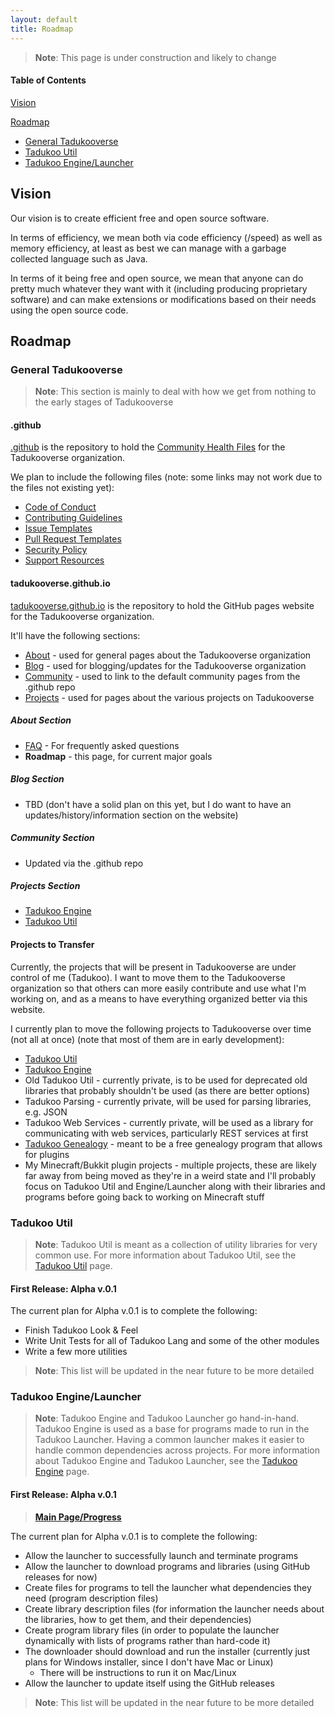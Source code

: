 ```yaml
---
layout: default
title: Roadmap
---
```


> **Note**: This page is under construction and likely to change

#### Table of Contents
[Vision](#vision)

[Roadmap](#roadmap)
* [General Tadukooverse](#general-tadukooverse)
* [Tadukoo Util](#tadukoo-util)
* [Tadukoo Engine/Launcher](#tadukoo-enginelauncher)

## Vision
Our vision is to create efficient free and open source software.

In terms of efficiency, we mean both via code efficiency (/speed) as well as memory efficiency, at least as best we can manage with a garbage collected language such as Java.

In terms of it being free and open source, we mean that anyone can do pretty much whatever they want with it (including producing proprietary software) and can make 
extensions or modifications based on their needs using the open source code.

## Roadmap

### General Tadukooverse
> **Note**: This section is mainly to deal with how we get from nothing to the early stages of Tadukooverse

#### .github
[.github](https://github.com/Tadukooverse/.github) is the repository to hold the [Community Health Files](https://docs.github.com/en/github/building-a-strong-community/creating-a-default-community-health-file) for the Tadukooverse organization.

We plan to include the following files (note: some links may not work due to the files not existing yet):
* [Code of Conduct](/community/CODE_OF_CONDUCT.html)
* [Contributing Guidelines](/community/CONTRIBUTING.html)
* [Issue Templates](https://github.com/Tadukooverse/.github/.github/ISSUE_TEMPLATE)
* [Pull Request Templates](https://github.com/Tadukooverse/.github/.github/PULL_REQUEST_TEMPLATE)
* [Security Policy](/community/SECURITY.md)
* [Support Resources](/community/SUPPORT.md)

#### tadukooverse.github.io
[tadukooverse.github.io](https://github.com/Tadukooverse/tadukooverse.github.io) is the repository to hold the GitHub pages website for the Tadukooverse organization.

It'll have the following sections:
* [About](/about.html) - used for general pages about the Tadukooverse organization
* [Blog](/blog.html) - used for blogging/updates for the Tadukooverse organization
* [Community](/community.html) - used to link to the default community pages from the .github repo
* [Projects](/projects.html) - used for pages about the various projects on Tadukooverse

##### About Section
* [FAQ](/about/faq.html) - For frequently asked questions
* **Roadmap** - this page, for current major goals

##### Blog Section
* TBD (don't have a solid plan on this yet, but I do want to have an updates/history/information section on the website)

##### Community Section
* Updated via the .github repo

##### Projects Section
* [Tadukoo Engine](/project/TadukooEngine.html)
* [Tadukoo Util](/project/TadukooUtil.html)

#### Projects to Transfer
Currently, the projects that will be present in Tadukooverse are under control of me (Tadukoo). I want to move them to the Tadukooverse organization so that others can more easily contribute and use what I'm working on, and as a means to have everything organized better via this website.

I currently plan to move the following projects to Tadukooverse over time (not all at once) (note that most of them are in early development):
* [Tadukoo Util](https://github.com/Tadukoo/TadukooUtil)
* [Tadukoo Engine](https://github.com/Tadukoo/TadukooEngine)
* Old Tadukoo Util - currently private, is to be used for deprecated old libraries that probably shouldn't be used (as there are better options)
* Tadukoo Parsing - currently private, will be used for parsing libraries, e.g. JSON
* Tadukoo Web Services - currently private, will be used as a library for communicating with web services, particularly REST services at first
* [Tadukoo Genealogy](https://github.com/Tadukoo/TadukooGenealogy) - meant to be a free genealogy program that allows for plugins
* My Minecraft/Bukkit plugin projects - multiple projects, these are likely far away from being moved as they're in a weird state and I'll probably focus on Tadukoo Util and Engine/Launcher along with their libraries and programs before going back to working on Minecraft stuff

### Tadukoo Util
> **Note**: Tadukoo Util is meant as a collection of utility libraries for very common use. For more information about Tadukoo Util, see the 
[Tadukoo Util](/project/TadukooUtil.html) page.

#### First Release: Alpha v.0.1
The current plan for Alpha v.0.1 is to complete the following:
- Finish Tadukoo Look & Feel
- Write Unit Tests for all of Tadukoo Lang and some of the other modules
- Write a few more utilities
> **Note**: This list will be updated in the near future to be more detailed

### Tadukoo Engine/Launcher
> **Note**: Tadukoo Engine and Tadukoo Launcher go hand-in-hand. Tadukoo Engine is used as a base for programs made to run in the Tadukoo Launcher. Having a common launcher 
makes it easier to handle common dependencies across projects. For more information about Tadukoo Engine and Tadukoo Launcher, see the 
[Tadukoo Engine](project/TadukooEngine.html) page.

#### First Release: Alpha v.0.1
> **[Main Page/Progress](https://github.com/Tadukoo/TadukooEngine/milestone/1)**

The current plan for Alpha v.0.1 is to complete the following:
- Allow the launcher to successfully launch and terminate programs
- Allow the launcher to download programs and libraries (using GitHub releases for now)
- Create files for programs to tell the launcher what dependencies they need (program description files)
- Create library description files (for information the launcher needs about the libraries, how to get them, and their dependencies)
- Create program library files (in order to populate the launcher dynamically with lists of programs rather than hard-code it)
- The downloader should download and run the installer (currently just plans for Windows installer, since I don't have Mac or Linux)
	- There will be instructions to run it on Mac/Linux
- Allow the launcher to update itself using the GitHub releases
> **Note**: This list will be updated in the near future to be more detailed
